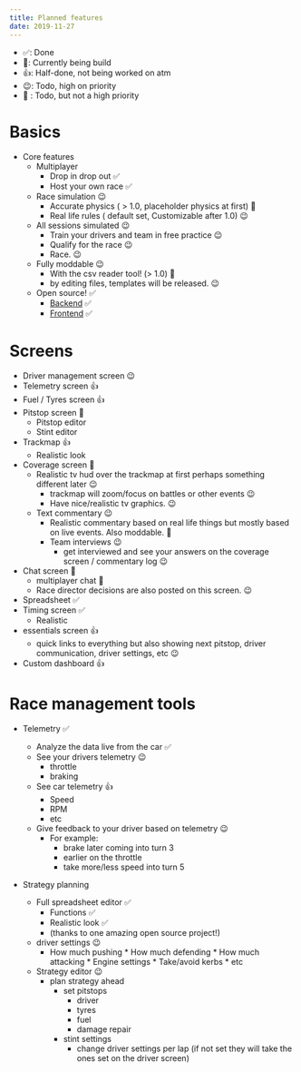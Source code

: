```yaml
---
title: Planned features
date: 2019-11-27
---
```

- ✅: Done
- 🔨: Currently being build
- 👍: Half-done, not being worked on atm
- 😉: Todo, high on priority
- 🤞 : Todo, but not a high priority



# Basics
* Core features
    * Multiplayer
        * Drop in drop out ✅
        * Host your own race ✅
    * Race simulation 😉
        * Accurate physics ( > 1.0, placeholder physics at first) 🤞
        * Real life rules ( default set, Customizable after 1.0) 😉
    * All sessions simulated 😉
        * Train your drivers and team in free practice 😉
        * Qualify for the race 😉
        * Race. 😉
    * Fully moddable 😉
        * With the csv reader tool! (> 1.0) 🤞
        * by editing files, templates will be released. 😉
    * Open source! ✅
        * [Backend](https://github.com/rubennaatje/sportscarstrategist/) ✅
        * [Frontend](https://github.com/rubennaatje/nuxt-poc/) ✅

# Screens

* Driver management screen 😉
* Telemetry screen 👍
* Fuel / Tyres screen 👍
* Pitstop screen 🔨
    * Pitstop editor 
    * Stint editor 
* Trackmap 👍
    * Realistic look 
* Coverage screen 🤞
    * Realistic tv hud over the trackmap at first perhaps something different later 😉
        * trackmap will zoom/focus on battles or other events 😉
        * Have nice/realistic tv graphics. 😉
    * Text commentary 😉
        * Realistic commentary based on real life things but mostly based on live events. Also moddable. 🤞
        * Team interviews 😉
            - get interviewed and see your answers on the coverage screen / commentary log 😉
* Chat screen 🔨
    * multiplayer chat 🔨
    * Race director decisions are also posted on this screen. 😉
* Spreadsheet ✅
* Timing screen ✅
    * Realistic  
* essentials screen 👍
    * quick links to everything but also showing next pitstop, driver communication, driver settings, etc 😉
* Custom dashboard 👍


# Race management tools


* Telemetry ✅
    * Analyze the data live from the car ✅
    * See your drivers telemetry 😉
        * throttle 
        * braking 
    * See car telemetry 👍
        * Speed 
        * RPM
        * etc
    * Give feedback to your driver based on telemetry 😉
        * For example:
            * brake later coming into turn 3
            * earlier on the throttle
            * take more/less speed into turn 5 

* Strategy planning
    * Full spreadsheet editor ✅
        * Functions ✅
        * Realistic look ✅
        * (thanks to one amazing open source project!)
    * driver settings 😉
         * How much pushing
                    * How much defending
                    * How much attacking
                    * Engine settings
                    * Take/avoid kerbs 
                    * etc
    * Strategy editor 😉
        * plan strategy ahead 
            * set pitstops
                * driver
                * tyres
                * fuel
                * damage repair
            * stint settings
                * change driver settings per lap (if not set they will take the ones set on the driver screen)
